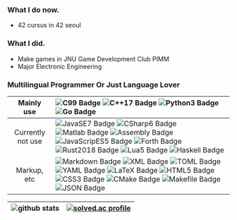 ### What I do now.
- 42 cursus in 42 seoul

### What I did.
- Make games in JNU Game Development Club PIMM
- Major Electronic Engineering

### Multilingual Programmer Or Just Language Lover

|Mainly use|![C99 Badge](https://img.shields.io/badge/-C99-A8B9CC?style=flat&logo=C&logoColor=FFFFFF) ![C++17 Badge](https://img.shields.io/badge/-C%2B%2B17-00599C?style=flat&logo=C%2B%2B&logoColor=FFFFFF) ![Python3 Badge](https://img.shields.io/badge/-Python3-3776AB?style=flat&logo=Python&logoColor=FFFFFF) ![Go Badge](https://img.shields.io/badge/-Go-00ADD8?style=flat&logo=Go&logoColor=FFFFFF)|
|:-:|:-|
|Currently not use|![JavaSE7 Badge](https://img.shields.io/badge/-JavaSE7-007396?style=flat&logo=Java&logoColor=FFFFFF) ![CSharp6 Badge](https://img.shields.io/badge/-C%236-239120?style=flat&logo=C-Sharp&logoColor=FFFFFF) ![Matlab Badge](https://img.shields.io/badge/-Matlab-0076A8?style=flat&logo=Mathworks&logoColor=FFFFFF) ![Assembly Badge](https://img.shields.io/badge/-Assembly-000000?style=flat) ![JavaScripES5 Badge](https://img.shields.io/badge/-JavaScriptES5-F7DF1E?style=flat&logo=JavaScript&logoColor=FFFFFF) ![Forth Badge](https://img.shields.io/badge/-Forth-000000?style=flat) ![Rust2018 Badge](https://img.shields.io/badge/-Rust2018-000000?style=flat&logo=Rust&logoColor=FFFFFF) ![Lua5 Badge](https://img.shields.io/badge/-Lua5-2C2D72?style=flat&logo=Lua&logoColor=FFFFFF) ![Haskell Badge](https://img.shields.io/badge/-Haskell-5D4F85?style=flat&logo=Haskell&logoColor=FFFFFF)|
|Markup, etc|![Markdown Badge](https://img.shields.io/badge/-Markdown-000000?style=flat&logo=Markdown&logoColor=FFFFFF) ![XML Badge](https://img.shields.io/badge/-XML-000000?style=flat) ![TOML Badge](https://img.shields.io/badge/-TOML-000000?style=flat) ![YAML Badge](https://img.shields.io/badge/-YAML-000000?style=flat) ![LaTeX Badge](https://img.shields.io/badge/-LaTeX-008080?style=flat&logo=LaTeX&logoColor=FFFFFF) ![HTML5 Badge](https://img.shields.io/badge/-HTML5-E34F26?style=flat&logo=HTML5&logoColor=FFFFFF) ![CSS3 Badge](https://img.shields.io/badge/-CSS3-1572B6?style=flat&logo=CSS3&logoColor=FFFFFF) ![CMake Badge](https://img.shields.io/badge/-CMake-064F8C?style=flat&logo=CMake&logoColor=FFFFFF) ![Makefile Badge](https://img.shields.io/badge/-Makefile-000000?style=flat) ![JSON Badge](https://img.shields.io/badge/-JSON-000000?style=flat&logo=JSON&logoColor=FFFFFF)|


|![github stats](https://github-readme-stats.vercel.app/api?username=tetramad&count_private=true)|[![solved.ac profile](http://mazassumnida.wtf/api/v2/generate_badge?boj=tetramad)](https://solved.ac/tetramad)|
|:-:|:-:|

